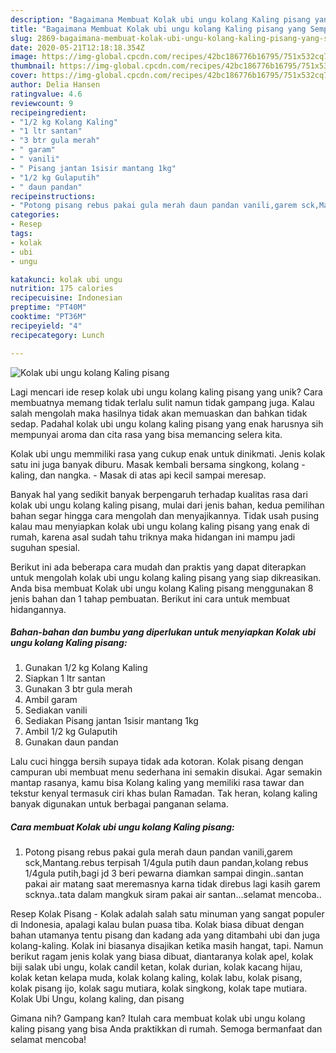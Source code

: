 ```yaml
---
description: "Bagaimana Membuat Kolak ubi ungu kolang Kaling pisang yang Sempurna"
title: "Bagaimana Membuat Kolak ubi ungu kolang Kaling pisang yang Sempurna"
slug: 2869-bagaimana-membuat-kolak-ubi-ungu-kolang-kaling-pisang-yang-sempurna
date: 2020-05-21T12:18:18.354Z
image: https://img-global.cpcdn.com/recipes/42bc186776b16795/751x532cq70/kolak-ubi-ungu-kolang-kaling-pisang-foto-resep-utama.jpg
thumbnail: https://img-global.cpcdn.com/recipes/42bc186776b16795/751x532cq70/kolak-ubi-ungu-kolang-kaling-pisang-foto-resep-utama.jpg
cover: https://img-global.cpcdn.com/recipes/42bc186776b16795/751x532cq70/kolak-ubi-ungu-kolang-kaling-pisang-foto-resep-utama.jpg
author: Delia Hansen
ratingvalue: 4.6
reviewcount: 9
recipeingredient:
- "1/2 kg Kolang Kaling"
- "1 ltr santan"
- "3 btr gula merah"
- " garam"
- " vanili"
- " Pisang jantan 1sisir mantang 1kg"
- "1/2 kg Gulaputih"
- " daun pandan"
recipeinstructions:
- "Potong pisang rebus pakai gula merah daun pandan vanili,garem sck,Mantang.rebus terpisah 1/4gula putih daun pandan,kolang rebus 1/4gula putih,bagi jd 3 beri pewarna diamkan sampai dingin..santan pakai air matang saat meremasnya karna tidak direbus lagi kasih garem scknya..tata dalam mangkuk siram pakai air santan...selamat mencoba.."
categories:
- Resep
tags:
- kolak
- ubi
- ungu

katakunci: kolak ubi ungu 
nutrition: 175 calories
recipecuisine: Indonesian
preptime: "PT40M"
cooktime: "PT36M"
recipeyield: "4"
recipecategory: Lunch

---
```



![Kolak ubi ungu kolang Kaling pisang](https://img-global.cpcdn.com/recipes/42bc186776b16795/751x532cq70/kolak-ubi-ungu-kolang-kaling-pisang-foto-resep-utama.jpg)

Lagi mencari ide resep kolak ubi ungu kolang kaling pisang yang unik? Cara membuatnya memang tidak terlalu sulit namun tidak gampang juga. Kalau salah mengolah maka hasilnya tidak akan memuaskan dan bahkan tidak sedap. Padahal kolak ubi ungu kolang kaling pisang yang enak harusnya sih mempunyai aroma dan cita rasa yang bisa memancing selera kita.

Kolak ubi ungu memmiliki rasa yang cukup enak untuk dinikmati. Jenis kolak satu ini juga banyak diburu. Masak kembali bersama singkong, kolang -kaling, dan nangka. - Masak di atas api kecil sampai meresap.

Banyak hal yang sedikit banyak berpengaruh terhadap kualitas rasa dari kolak ubi ungu kolang kaling pisang, mulai dari jenis bahan, kedua pemilihan bahan segar hingga cara mengolah dan menyajikannya. Tidak usah pusing kalau mau menyiapkan kolak ubi ungu kolang kaling pisang yang enak di rumah, karena asal sudah tahu triknya maka hidangan ini mampu jadi suguhan spesial.


Berikut ini ada beberapa cara mudah dan praktis yang dapat diterapkan untuk mengolah kolak ubi ungu kolang kaling pisang yang siap dikreasikan. Anda bisa membuat Kolak ubi ungu kolang Kaling pisang menggunakan 8 jenis bahan dan 1 tahap pembuatan. Berikut ini cara untuk membuat hidangannya.

<!--inarticleads1-->

##### Bahan-bahan dan bumbu yang diperlukan untuk menyiapkan Kolak ubi ungu kolang Kaling pisang:

1. Gunakan 1/2 kg Kolang Kaling
1. Siapkan 1 ltr santan
1. Gunakan 3 btr gula merah
1. Ambil  garam
1. Sediakan  vanili
1. Sediakan  Pisang jantan 1sisir mantang 1kg
1. Ambil 1/2 kg Gulaputih
1. Gunakan  daun pandan


Lalu cuci hingga bersih supaya tidak ada kotoran. Kolak pisang dengan campuran ubi membuat menu sederhana ini semakin disukai. Agar semakin mantap rasanya, kamu bisa Kolang kaling yang memiliki rasa tawar dan tekstur kenyal termasuk ciri khas bulan Ramadan. Tak heran, kolang kaling banyak digunakan untuk berbagai panganan selama. 

<!--inarticleads2-->

##### Cara membuat Kolak ubi ungu kolang Kaling pisang:

1. Potong pisang rebus pakai gula merah daun pandan vanili,garem sck,Mantang.rebus terpisah 1/4gula putih daun pandan,kolang rebus 1/4gula putih,bagi jd 3 beri pewarna diamkan sampai dingin..santan pakai air matang saat meremasnya karna tidak direbus lagi kasih garem scknya..tata dalam mangkuk siram pakai air santan...selamat mencoba..


Resep Kolak Pisang - Kolak adalah salah satu minuman yang sangat populer di Indonesia, apalagi kalau bulan puasa tiba. Kolak biasa dibuat dengan bahan utamanya tentu pisang dan kadang ada yang ditambahi ubi dan juga kolang-kaling. Kolak ini biasanya disajikan ketika masih hangat, tapi. Namun berikut ragam jenis kolak yang biasa dibuat, diantaranya kolak apel, kolak biji salak ubi ungu, kolak candil ketan, kolak durian, kolak kacang hijau, kolak ketan kelapa muda, kolak kolang kaling, kolak labu, kolak pisang, kolak pisang ijo, kolak sagu mutiara, kolak singkong, kolak tape mutiara. Kolak Ubi Ungu, kolang kaling, dan pisang 

Gimana nih? Gampang kan? Itulah cara membuat kolak ubi ungu kolang kaling pisang yang bisa Anda praktikkan di rumah. Semoga bermanfaat dan selamat mencoba!

